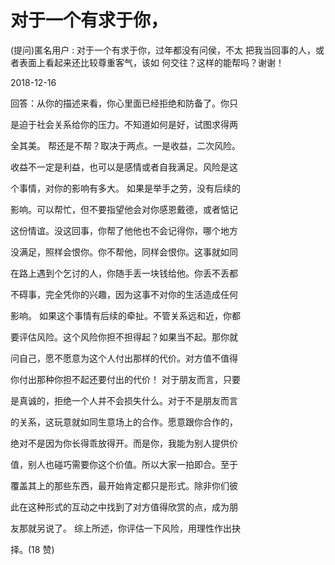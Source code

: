 # 对于一个有求于你，

(提问)匿名用户 : 对于一个有求于你，过年都没有问侯，不太 把我当回事的人，或者表面上看起来还比较尊重客气，该如 何交往？这样的能帮吗？谢谢！

2018-12-16

回答：从你的描述来看，你心里面已经拒绝和防备了。你只

是迫于社会关系给你的压力。不知道如何是好，试图求得两

全其美。 帮还是不帮？取决于两点。一是收益，二次风险。

收益不一定是利益，也可以是感情或者自我满足。风险是这

个事情，对你的影响有多大。 如果是举手之劳，没有后续的

影响。可以帮忙，但不要指望他会对你感恩戴德，或者惦记

这份情谊。没这回事，你帮了他他也不会记得你，哪个地方

没满足，照样会恨你。你不帮他，同样会恨你。这事就如同

在路上遇到个乞讨的人，你随手丢一块钱给他。你丢不丢都

不碍事，完全凭你的兴趣，因为这事不对你的生活造成任何

影响。 如果这个事情有后续的牵扯。不管关系远和近，你都

要评估风险。这个风险你担不担得起？如果当不起。那你就

问自己，愿不愿意为这个人付出那样的代价。对方值不值得

你付出那种你担不起还要付出的代价！ 对于朋友而言，只要

是真诚的，拒绝一个人并不会损失什么。对于不是朋友而言

的关系，这玩意就如同生意场上的合作。愿意跟你合作的，

绝对不是因为你长得乖放得开。而是你，我能为别人提供价

值，别人也碰巧需要你这个价值。所以大家一拍即合。至于

覆盖其上的那些东西，最开始肯定都只是形式。除非你们彼

此在这种形式的互动之中找到了对方值得欣赏的点，成为朋

友那就另说了。 综上所述，你评估一下风险，用理性作出抉

择。(18 赞)